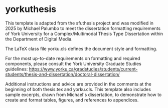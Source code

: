 # yorkuthesis

This template is adapted from the sfuthesis project and was modified in 2025 by Michael Palumbo to meet the dissertation formatting requirements of York University for a Complex/Multimodal Thesis Type Dissertation within the Department of Digital Media.

The LaTeX class file yorku.cls defines the document style and formatting.

For the most up-to-date requirements on formatting and required components, please consult the York University Graduate Studies guidelines:
https://www.yorku.ca/gradstudies/students/current-students/thesis-and-dissertation/doctoral-dissertation/

Additional instructions and advice are provided in the comments at the beginning of both thesis.tex and yorku.cls. This template also includes sample excerpts, drawn from Michael's dissertation, to demonstrate how to create and format tables, figures, and references to appendices.